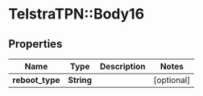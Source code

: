 # TelstraTPN::Body16

## Properties
Name | Type | Description | Notes
------------ | ------------- | ------------- | -------------
**reboot_type** | **String** |  | [optional] 


